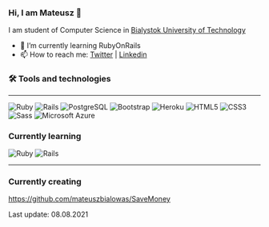 ### Hi, I am Mateusz 👋 
I am student of Computer Science in [Bialystok University of Technology](https://pb.edu.pl/en/)


- 🌱 I’m currently learning RubyOnRails
- 📫 How to reach me: [Twitter](https://twitter.com/coding_mat) | [Linkedin](https://www.linkedin.com/in/mateuszbia%C5%82ow%C4%85s/)

### 🛠 Tools and technologies 
---
<div style: "display: flex;">
   <img alt="Ruby" src="https://img.shields.io/badge/Ruby-484f58?style=for-the-badge&logo=Ruby&logoColor=white&labelColor=CC342D"/>
   <img alt="Rails" src="https://img.shields.io/badge/Rails-484f58?style=for-the-badge&logo=Ruby-on-Rails&logoColor=white&labelColor=CC0000"/>
   <img alt="PostgreSQL" src="https://img.shields.io/badge/PostgreSQL-4169E1?style=for-the-badge&logo=PostgreSQL&logoColor=white"/>
   <img alt="Bootstrap" src="https://img.shields.io/badge/Bootstrap-5.0.0-484f58?style=for-the-badge&logo=Bootstrap&logoColor=white&labelColor=7952B3"/>
   <img alt="Heroku" src="https://img.shields.io/badge/Heroku-430098?style=for-the-badge&logo=Heroku&logoColor=white"/>
   <img alt="HTML5" src="https://img.shields.io/badge/HTML5-E34F26?style=for-the-badge&logo=HTML5&logoColor=white"/>
   <img alt="CSS3" src="https://img.shields.io/badge/CSS3-1572B6?style=for-the-badge&logo=CSS3&logoColor=white"/>
   <img alt="Sass" src="https://img.shields.io/badge/Sass-CC6699?style=for-the-badge&logo=Sass&logoColor=white"/>
   <img alt="Microsoft Azure" src="https://img.shields.io/badge/Microsoft Azure-0078D4?style=for-the-badge&logo=Microsoft-Azure&logoColor=white"/>
</div>

### Currently learning
<div style: "display: flex;">
  <img alt="Ruby" src="https://img.shields.io/badge/Ruby-484f58?style=for-the-badge&logo=Ruby&logoColor=white&labelColor=CC342D"/>
  <img alt="Rails" src="https://img.shields.io/badge/Rails-484f58?style=for-the-badge&logo=Ruby-on-Rails&logoColor=white&labelColor=CC0000"/>
</div>

---

### Currently creating
https://github.com/mateuszbialowas/SaveMoney

Last update: 08.08.2021

<!--
**mateuszbialowas/mateuszbialowas** is a ✨ _special_ ✨ repository because its `README.md` (this file) appears on your GitHub profile.

Here are some ideas to get you started:

- 🔭 I’m currently working on ...
- 🌱 I’m currently learning ...
- 👯 I’m looking to collaborate on ...
- 🤔 I’m looking for help with ...
- 💬 Ask me about ...
- 📫 How to reach me: ...
- 😄 Pronouns: ...
- ⚡ Fun fact: ...
-->
